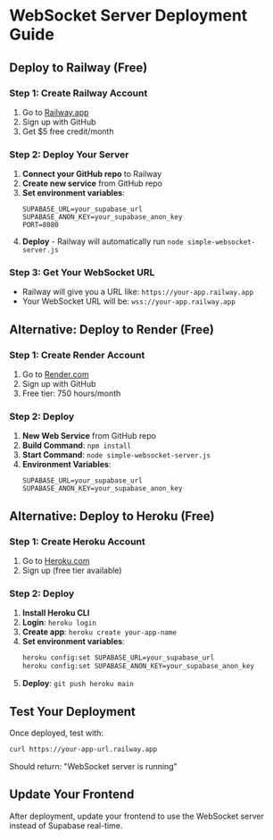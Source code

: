 # WebSocket Server Deployment Guide

## Deploy to Railway (Free)

### Step 1: Create Railway Account
1. Go to [Railway.app](https://railway.app/)
2. Sign up with GitHub
3. Get $5 free credit/month

### Step 2: Deploy Your Server
1. **Connect your GitHub repo** to Railway
2. **Create new service** from GitHub repo
3. **Set environment variables**:
   ```
   SUPABASE_URL=your_supabase_url
   SUPABASE_ANON_KEY=your_supabase_anon_key
   PORT=8080
   ```
4. **Deploy** - Railway will automatically run `node simple-websocket-server.js`

### Step 3: Get Your WebSocket URL
- Railway will give you a URL like: `https://your-app.railway.app`
- Your WebSocket URL will be: `wss://your-app.railway.app`

## Alternative: Deploy to Render (Free)

### Step 1: Create Render Account
1. Go to [Render.com](https://render.com/)
2. Sign up with GitHub
3. Free tier: 750 hours/month

### Step 2: Deploy
1. **New Web Service** from GitHub repo
2. **Build Command**: `npm install`
3. **Start Command**: `node simple-websocket-server.js`
4. **Environment Variables**:
   ```
   SUPABASE_URL=your_supabase_url
   SUPABASE_ANON_KEY=your_supabase_anon_key
   ```

## Alternative: Deploy to Heroku (Free)

### Step 1: Create Heroku Account
1. Go to [Heroku.com](https://heroku.com/)
2. Sign up (free tier available)

### Step 2: Deploy
1. **Install Heroku CLI**
2. **Login**: `heroku login`
3. **Create app**: `heroku create your-app-name`
4. **Set environment variables**:
   ```bash
   heroku config:set SUPABASE_URL=your_supabase_url
   heroku config:set SUPABASE_ANON_KEY=your_supabase_anon_key
   ```
5. **Deploy**: `git push heroku main`

## Test Your Deployment

Once deployed, test with:
```bash
curl https://your-app-url.railway.app
```

Should return: "WebSocket server is running"

## Update Your Frontend

After deployment, update your frontend to use the WebSocket server instead of Supabase real-time. 